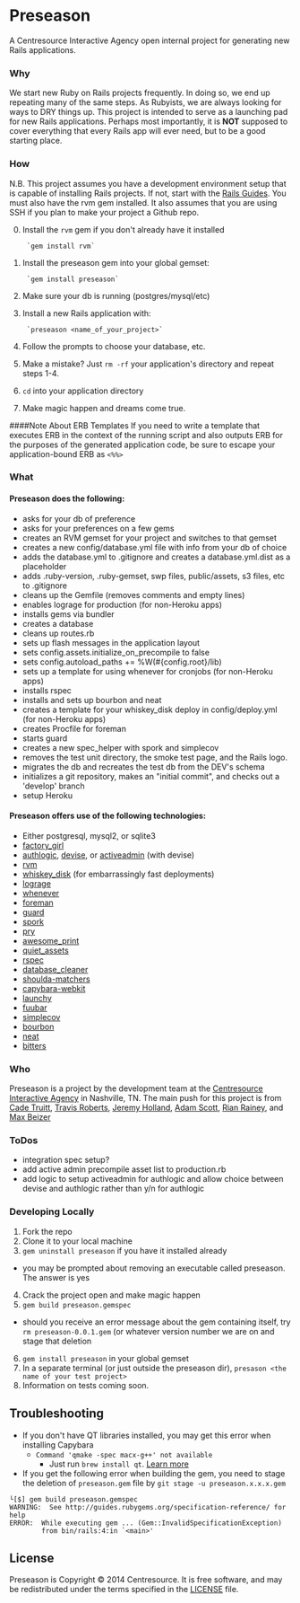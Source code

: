 # Preseason
A Centresource Interactive Agency open internal project for generating new Rails applications.

### Why
We start new Ruby on Rails projects frequently. In doing so, we end up
repeating many of the same steps. As Rubyists, we are always looking for
ways to DRY things up. This project is intended to serve as a launching
pad for new Rails applications. Perhaps most importantly, it is **NOT** supposed to cover everything that every Rails app will ever need, but to be a good starting place.

### How
N.B. This project assumes you have a development environment setup that is capable of installing Rails projects. If not, start with the [Rails Guides](http://guides.rubyonrails.org/getting_started.html "Rails Guides"). You must also have the rvm gem installed. It also assumes that you are using SSH if you plan to make your project a Github repo.

0. Install the `rvm` gem if you don't already have it installed

        `gem install rvm`

1. Install the preseason gem into your global gemset:

        `gem install preseason`

2. Make sure your db is running (postgres/mysql/etc)

3. Install a new Rails application with:

        `preseason <name_of_your_project>`

3. Follow the prompts to choose your database, etc.

4. Make a mistake? Just `rm -rf` your application's directory and repeat steps 1-4.

5. `cd` into your application directory

6. Make magic happen and dreams come true.

####Note About ERB Templates
If you need to write a template that executes ERB in the context of the running script and also outputs ERB for the purposes of the generated application code, be sure to escape your application-bound ERB as `<%%>`

### What
#### Preseason does the following:

+ asks for your db of preference
+ asks for your preferences on a few gems
+ creates an RVM gemset for your project and switches to that gemset
+ creates a new config/database.yml file with info from your db of choice
+ adds the database.yml to .gitignore and creates a database.yml.dist as a placeholder
+ adds .ruby-version, .ruby-gemset, swp files, public/assets, s3 files, etc to .gitignore
+ cleans up the Gemfile (removes comments and empty lines)
+ enables lograge for production (for non-Heroku apps)
+ installs gems via bundler
+ creates a database
+ cleans up routes.rb
+ sets up flash messages in the application layout
+ sets config.assets.initialize_on_precompile to false
+ sets config.autoload_paths += %W(\#{config.root}/lib)
+ sets up a template for using whenever for cronjobs (for non-Heroku apps)
+ installs rspec
+ installs and sets up bourbon and neat
+ creates a template for your whiskey_disk deploy in config/deploy.yml (for non-Heroku apps)
+ creates Procfile for foreman
+ starts guard
+ creates a new spec_helper with spork and simplecov
+ removes the test unit directory, the smoke test page, and the Rails logo.
+ migrates the db and recreates the test db from the DEV's schema
+ initializes a git repository, makes an "initial commit", and checks out a 'develop' branch
+ setup Heroku

#### Preseason offers use of the following technologies:

+  Either postgresql, mysql2, or sqlite3
+  [factory_girl](https://github.com/thoughtbot/factory_girl)
+  [authlogic](https://github.com/binarylogic/authlogic), [devise](https://github.com/plataformatec/devise), or [activeadmin](http://www.activeadmin.info/) (with devise)
+  [rvm](https://rvm.io/)
+  [whiskey_disk](https://github.com/flogic/whiskey_disk) (for embarrassingly fast deployments)
+  [lograge](https://github.com/roidrage/lograge)
+  [whenever](https://github.com/javan/whenever)
+  [foreman](https://github.com/ddollar/foreman)
+  [guard](https://github.com/guard/guard)
+  [spork](https://github.com/sporkrb/spork)
+  [pry](http://pryrepl.org/)
+  [awesome_print](https://github.com/michaeldv/awesome_print)
+  [quiet_assets](https://github.com/evrone/quiet_assets)
+  [rspec](http://rspec.info/)
+  [database_cleaner](https://github.com/bmabey/database_cleaner)
+  [shoulda-matchers](https://github.com/thoughtbot/shoulda-matchers)
+  [capybara-webkit](https://github.com/thoughtbot/capybara-webkit)
+  [launchy](https://github.com/copiousfreetime/launchy)
+  [fuubar](https://github.com/jeffkreeftmeijer/fuubar)
+  [simplecov](https://github.com/colszowka/simplecov)
+  [bourbon](http://bourbon.io/)
+  [neat](http://neat.bourbon.io/)
+  [bitters](http://bitters.bourbon.io)

### Who

Preseason is a project by the development team at the [Centresource Interactive Agency](http://www.centresource.com) in Nashville, TN. The main push for this project is from [Cade Truitt](https://github.com/cade), [Travis Roberts](https://github.com/travisr), [Jeremy Holland](https://github.com/awebneck), [Adam Scott](https://github.com/ascot21), [Rian Rainey](https://github.com/rianrainey), and [Max Beizer](https://github.com/maxbeizer)

### ToDos
* integration spec setup?
* add active admin precompile asset list to production.rb
* add logic to setup activeadmin for authlogic and allow choice between
  devise and authlogic rather than y/n for authlogic

### Developing Locally
1. Fork the repo
2. Clone it to your local machine
3. `gem uninstall preseason` if you have it installed already
  - you may be prompted about removing an executable called preseason. The answer is yes
4. Crack the project open and make magic happen
5. `gem build preseason.gemspec`
  - should you receive an error message about the gem containing itself, try `rm preseason-0.0.1.gem` (or whatever version number we are on and stage that deletion
6. `gem install preseason` in your global gemset
7. In a separate terminal (or just outside the preseason dir), `presason <the name of your test project>`
8. Information on tests coming soon.

## Troubleshooting
* If you don't have QT libraries installed, you may get this error when installing Capybara
   * `Command 'qmake -spec macx-g++' not available`
      * Just run `brew install qt`. [Learn more](https://github.com/thoughtbot/capybara-webkit/wiki/Installing-Qt-and-compiling-capybara-webkit)
* If you get the following error when building the gem, you need to stage the deletion of
`preseason.gem` file by `git stage -u preseason.x.x.x.gem`
```
└[$] gem build preseason.gemspec
WARNING:  See http://guides.rubygems.org/specification-reference/ for help
ERROR:  While executing gem ... (Gem::InvalidSpecificationException)
        from bin/rails:4:in `<main>'
```

## License
Preseason is Copyright © 2014 Centresource. It is free software, and may be redistributed under the terms specified in the [LICENSE](https://github.com/centresource/preseason/blob/master/LICENSE) file.
